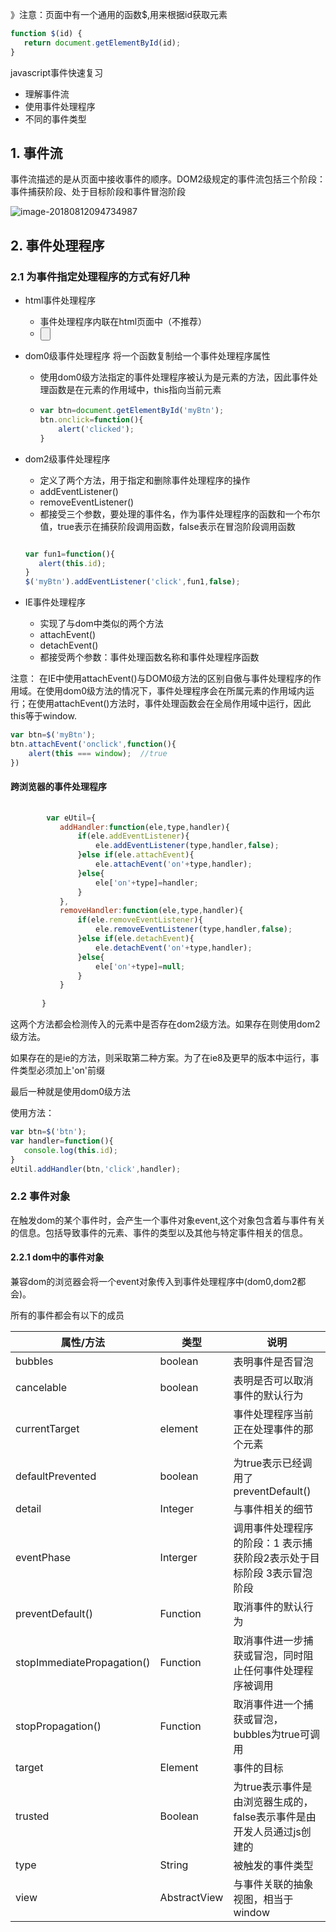 》注意：页面中有一个通用的函数$,用来根据id获取元素

```js
function $(id) {
   return document.getElementById(id);
}
```



javascript事件快速复习

* 理解事件流
* 使用事件处理程序
* 不同的事件类型

## 1. 事件流

事件流描述的是从页面中接收事件的顺序。DOM2级规定的事件流包括三个阶段：事件捕获阶段、处于目标阶段和事件冒泡阶段

![image-20180812094734987](/var/folders/8p/w9p5cj3n4wxfdwnsxj16rkcc0000gn/T/abnerworks.Typora/image-20180812094734987.png)

## 2. 事件处理程序

### 2.1 为事件指定处理程序的方式有好几种

* html事件处理程序 

  * 事件处理程序内联在html页面中（不推荐）
  * <input type="button" onclick="showMessage()">

* dom0级事件处理程序 将一个函数复制给一个事件处理程序属性

  * 使用dom0级方法指定的事件处理程序被认为是元素的方法，因此事件处理函数是在元素的作用域中，this指向当前元素

  * ```js
    var btn=document.getElementById('myBtn');
    btn.onclick=function(){
        alert('clicked');
    }
    ```

* dom2级事件处理程序

  * 定义了两个方法，用于指定和删除事件处理程序的操作
  * addEventListener() 
  * removeEventListener()
  * 都接受三个参数，要处理的事件名，作为事件处理程序的函数和一个布尔值，true表示在捕获阶段调用函数，false表示在冒泡阶段调用函数

  ```js
  
  var fun1=function(){
     alert(this.id);
  }
  $('myBtn').addEventListener('click',fun1,false);
  ```

  

* IE事件处理程序

  * 实现了与dom中类似的两个方法
  * attachEvent()
  * detachEvent()
  * 都接受两个参数：事件处理函数名称和事件处理程序函数

注意： 在IE中使用attachEvent()与DOM0级方法的区别自傲与事件处理程序的作用域。在使用dom0级方法的情况下，事件处理程序会在所属元素的作用域内运行；在使用attachEvent()方法时，事件处理函数会在全局作用域中运行，因此this等于window.

```js
var btn=$('myBtn');
btn.attachEvent('onclick',function(){
    alert(this === window);  //true
})
```



#### 跨浏览器的事件处理程序



```js
        
        var eUtil={
           addHandler:function(ele,type,handler){
               if(ele.addEventListener){
                   ele.addEventListener(type,handler,false);
               }else if(ele.attachEvent){
                   ele.attachEvent('on'+type,handler);
               }else{
                   ele['on'+type]=handler;
               }
           },
           removeHandler:function(ele,type,handler){
               if(ele.removeEventListener){
                   ele.removeEventListener(type,handler,false);
               }else if(ele.detachEvent){
                   ele.detachEvent('on'+type,handler);
               }else{
                   ele['on'+type]=null;
               }
           }
           
       }
```

这两个方法都会检测传入的元素中是否存在dom2级方法。如果存在则使用dom2级方法。

如果存在的是ie的方法，则采取第二种方案。为了在ie8及更早的版本中运行，事件类型必须加上'on'前缀

最后一种就是使用dom0级方法

使用方法：

```js
var btn=$('btn');
var handler=function(){
   console.log(this.id);
}
eUtil.addHandler(btn,'click',handler);
```

### 2.2 事件对象

在触发dom的某个事件时，会产生一个事件对象event,这个对象包含着与事件有关的信息。包括导致事件的元素、事件的类型以及其他与特定事件相关的信息。

#### 2.2.1 dom中的事件对象

兼容dom的浏览器会将一个event对象传入到事件处理程序中(dom0,dom2都会)。

所有的事件都会有以下的成员

| 属性/方法                  | 类型         | 说明                                                         |
| -------------------------- | ------------ | ------------------------------------------------------------ |
| bubbles                    | boolean      | 表明事件是否冒泡                                             |
| cancelable                 | boolean      | 表明是否可以取消事件的默认行为                               |
| currentTarget              | element      | 事件处理程序当前正在处理事件的那个元素                       |
| defaultPrevented           | boolean      | 为true表示已经调用了preventDefault()                         |
| detail                     | Integer      | 与事件相关的细节                                             |
| eventPhase                 | Interger     | 调用事件处理程序的阶段：1 表示捕获阶段2表示处于目标阶段 3表示冒泡阶段 |
| preventDefault()           | Function     | 取消事件的默认行为                                           |
| stopImmediatePropagation() | Function     | 取消事件进一步捕获或冒泡，同时阻止任何事件处理程序被调用     |
| stopPropagation()          | Function     | 取消事件进一个捕获或冒泡，bubbles为true可调用                |
| target                     | Element      | 事件的目标                                                   |
| trusted                    | Boolean      | 为true表示事件是由浏览器生成的，false表示事件是由开发人员通过js创建的 |
| type                       | String       | 被触发的事件类型                                             |
| view                       | AbstractView | 与事件关联的抽象视图，相当于window                           |





